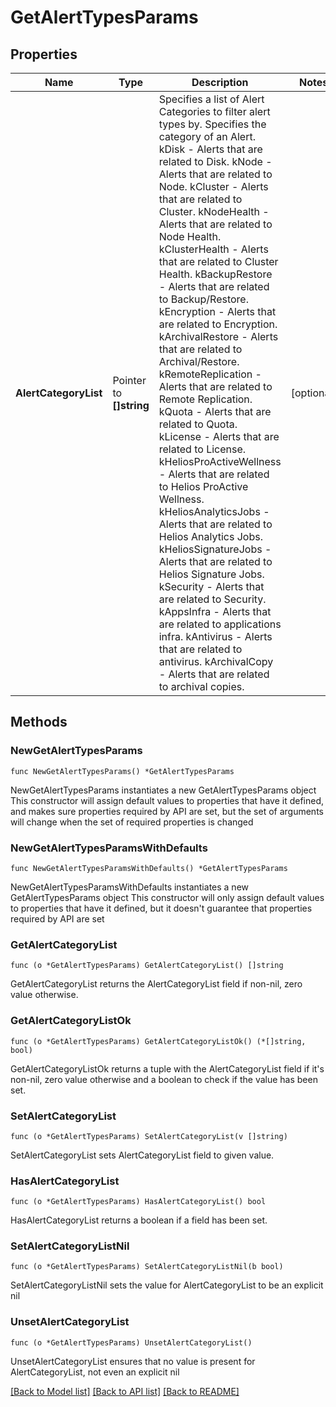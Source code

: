# GetAlertTypesParams

## Properties

Name | Type | Description | Notes
------------ | ------------- | ------------- | -------------
**AlertCategoryList** | Pointer to **[]string** | Specifies a list of Alert Categories to filter alert types by. Specifies the category of an Alert. kDisk - Alerts that are related to Disk. kNode - Alerts that are related to Node. kCluster - Alerts that are related to Cluster. kNodeHealth - Alerts that are related to Node Health. kClusterHealth - Alerts that are related to Cluster Health. kBackupRestore - Alerts that are related to Backup/Restore. kEncryption - Alerts that are related to Encryption. kArchivalRestore - Alerts that are related to Archival/Restore. kRemoteReplication - Alerts that are related to Remote Replication. kQuota - Alerts that are related to Quota. kLicense - Alerts that are related to License. kHeliosProActiveWellness - Alerts that are related to Helios ProActive Wellness. kHeliosAnalyticsJobs - Alerts that are related to Helios Analytics Jobs. kHeliosSignatureJobs - Alerts that are related to Helios Signature Jobs. kSecurity - Alerts that are related to Security. kAppsInfra - Alerts that are related to applications infra. kAntivirus - Alerts that are related to antivirus. kArchivalCopy - Alerts that are related to archival copies. | [optional] 

## Methods

### NewGetAlertTypesParams

`func NewGetAlertTypesParams() *GetAlertTypesParams`

NewGetAlertTypesParams instantiates a new GetAlertTypesParams object
This constructor will assign default values to properties that have it defined,
and makes sure properties required by API are set, but the set of arguments
will change when the set of required properties is changed

### NewGetAlertTypesParamsWithDefaults

`func NewGetAlertTypesParamsWithDefaults() *GetAlertTypesParams`

NewGetAlertTypesParamsWithDefaults instantiates a new GetAlertTypesParams object
This constructor will only assign default values to properties that have it defined,
but it doesn't guarantee that properties required by API are set

### GetAlertCategoryList

`func (o *GetAlertTypesParams) GetAlertCategoryList() []string`

GetAlertCategoryList returns the AlertCategoryList field if non-nil, zero value otherwise.

### GetAlertCategoryListOk

`func (o *GetAlertTypesParams) GetAlertCategoryListOk() (*[]string, bool)`

GetAlertCategoryListOk returns a tuple with the AlertCategoryList field if it's non-nil, zero value otherwise
and a boolean to check if the value has been set.

### SetAlertCategoryList

`func (o *GetAlertTypesParams) SetAlertCategoryList(v []string)`

SetAlertCategoryList sets AlertCategoryList field to given value.

### HasAlertCategoryList

`func (o *GetAlertTypesParams) HasAlertCategoryList() bool`

HasAlertCategoryList returns a boolean if a field has been set.

### SetAlertCategoryListNil

`func (o *GetAlertTypesParams) SetAlertCategoryListNil(b bool)`

 SetAlertCategoryListNil sets the value for AlertCategoryList to be an explicit nil

### UnsetAlertCategoryList
`func (o *GetAlertTypesParams) UnsetAlertCategoryList()`

UnsetAlertCategoryList ensures that no value is present for AlertCategoryList, not even an explicit nil

[[Back to Model list]](../README.md#documentation-for-models) [[Back to API list]](../README.md#documentation-for-api-endpoints) [[Back to README]](../README.md)


